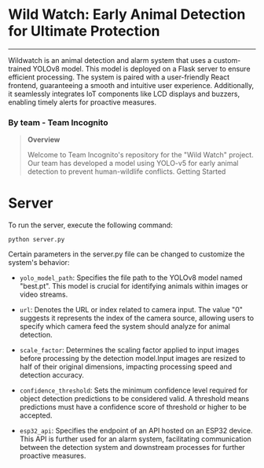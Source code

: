 # Wild Watch: Early Animal Detection for Ultimate Protection
----------------------------------------------------------------------------

Wildwatch is an animal detection and alarm system that uses a custom-trained YOLOv8 model. This model is deployed on a Flask server to ensure efficient processing. The system is paired with a user-friendly React frontend, guaranteeing a smooth and intuitive user experience. Additionally, it seamlessly integrates IoT components like LCD displays and buzzers, enabling timely alerts for proactive measures.

### By team - **Team Incognito**
>**Overview**
>
>Welcome to Team Incognito's repository for the "Wild Watch" project. Our team has developed a model using YOLO-v5 for early animal detection to prevent human-wildlife conflicts.
Getting Started


# Server

To run the server, execute the following command:

``` 
python server.py
``` 

Certain parameters in the server.py file can be changed to customize the system's behavior:

- `yolo_model_path`: Specifies the file path to the YOLOv8 model named "best.pt". This model is crucial for identifying animals within images or video streams.

- `url`: Denotes the URL or index related to camera input. The value "0" suggests it represents the index of the camera source, allowing users to specify which camera feed the system should analyze for animal detection.

- `scale_factor`: Determines the scaling factor applied to input images before processing by the detection model.Input images are resized to half of their original dimensions, impacting processing speed and detection accuracy.

- `confidence_threshold`: Sets the minimum confidence level required for object detection predictions to be considered valid. A threshold means predictions must have a confidence score of threshold or higher to be accepted.

- `esp32_api`: Specifies the endpoint of an API hosted on an ESP32 device. This API is further used for an alarm system, facilitating communication between the detection system and downstream processes for further proactive measures.



